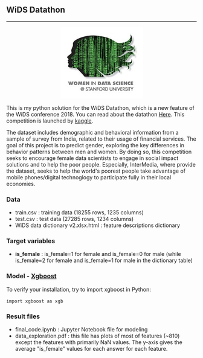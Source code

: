 ## WiDS Datathon
_____

<p align="center">
  <img src="./img/wids-logo.jpg" >
</p>

This is my python solution for the WiDS Datathon, which is a new feature of the WiDS conference 2018. You can read about the datathon [Here](http://www.widsconference.org/datathon.html). This competition is launched by [kaggle](https://www.kaggle.com/c/wids2018datathon).

The dataset includes demographic and behavioral information from a sample of survey from India, related to their usage of financial services. The goal of this project is to predict gender, exploring the key differences in behavior patterns between men and women. By doing so, this competition seeks to encourage female data scientists to engage in social impact solutions and to help the poor people. Especially, InterMedia, where provide the dataset, seeks to help the world's poorest people take advantage of mobile phones/digital technoglogy to participate fully in their local economies.

### Data
- train.csv : training data (18255 rows, 1235 columns)
- test.csv : test data (27285 rows, 1234 columns)
- WiDS data dictionary v2.xlsx.html : feature descriptions dictionary 

### Target variables
- <b>is_female</b> : is_female=1 for female and is_female=0 for male (while is_female=2 for female and is_female=1 for male in the dictionary table)

### Model - [Xgboost](http://xgboost.readthedocs.io/en/latest/python/python_intro.html) 
To verify your installation, try to import xgboost in Python:

    import xgboost as xgb




### Result files
- final_code.ipynb : Jupyter Notebook file for modeling
- data_exploration.pdf : this file has plots of most of features (~810) except the features with primarily NaN values. The y-axis gives the average "is_female" values for each answer for each feature. 
